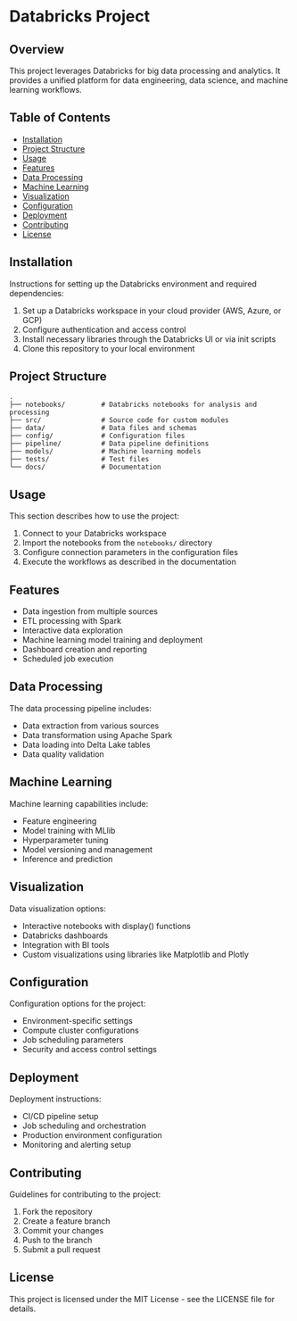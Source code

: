 # Databricks Project

## Overview
This project leverages Databricks for big data processing and analytics. It provides a unified platform for data engineering, data science, and machine learning workflows.

## Table of Contents
- [Installation](#installation)
- [Project Structure](#project-structure)
- [Usage](#usage)
- [Features](#features)
- [Data Processing](#data-processing)
- [Machine Learning](#machine-learning)
- [Visualization](#visualization)
- [Configuration](#configuration)
- [Deployment](#deployment)
- [Contributing](#contributing)
- [License](#license)

## Installation
Instructions for setting up the Databricks environment and required dependencies:

1. Set up a Databricks workspace in your cloud provider (AWS, Azure, or GCP)
2. Configure authentication and access control
3. Install necessary libraries through the Databricks UI or via init scripts
4. Clone this repository to your local environment

## Project Structure
```
.
├── notebooks/         # Databricks notebooks for analysis and processing
├── src/               # Source code for custom modules
├── data/              # Data files and schemas
├── config/            # Configuration files
├── pipeline/          # Data pipeline definitions
├── models/            # Machine learning models
├── tests/             # Test files
└── docs/              # Documentation
```

## Usage
This section describes how to use the project:

1. Connect to your Databricks workspace
2. Import the notebooks from the `notebooks/` directory
3. Configure connection parameters in the configuration files
4. Execute the workflows as described in the documentation

## Features
- Data ingestion from multiple sources
- ETL processing with Spark
- Interactive data exploration
- Machine learning model training and deployment
- Dashboard creation and reporting
- Scheduled job execution

## Data Processing
The data processing pipeline includes:

- Data extraction from various sources
- Data transformation using Apache Spark
- Data loading into Delta Lake tables
- Data quality validation

## Machine Learning
Machine learning capabilities include:

- Feature engineering
- Model training with MLlib
- Hyperparameter tuning
- Model versioning and management
- Inference and prediction

## Visualization
Data visualization options:

- Interactive notebooks with display() functions
- Databricks dashboards
- Integration with BI tools
- Custom visualizations using libraries like Matplotlib and Plotly

## Configuration
Configuration options for the project:

- Environment-specific settings
- Compute cluster configurations
- Job scheduling parameters
- Security and access control settings

## Deployment
Deployment instructions:

- CI/CD pipeline setup
- Job scheduling and orchestration
- Production environment configuration
- Monitoring and alerting setup

## Contributing
Guidelines for contributing to the project:

1. Fork the repository
2. Create a feature branch
3. Commit your changes
4. Push to the branch
5. Submit a pull request

## License
This project is licensed under the MIT License - see the LICENSE file for details.
